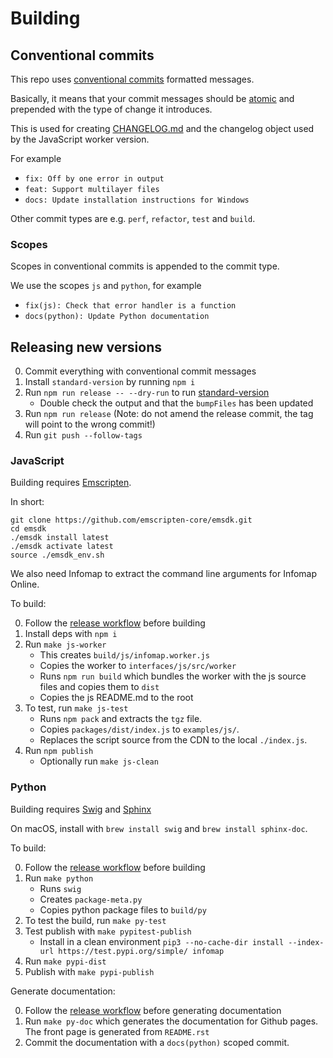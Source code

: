# Building

## Conventional commits

This repo uses [conventional commits](https://www.conventionalcommits.org) formatted messages.

Basically, it means that your commit messages should be [atomic](https://en.wikipedia.org/wiki/Atomic_commit#Atomic_commit_convention)
and prepended with the type of change it introduces.

This is used for creating [CHANGELOG.md](CHANGELOG.md) and the changelog
object used by the JavaScript worker version.

For example

- `fix: Off by one error in output`
- `feat: Support multilayer files`
- `docs: Update installation instructions for Windows`

Other commit types are e.g. `perf`, `refactor`, `test` and `build`.

### Scopes

Scopes in conventional commits is appended to the commit type.

We use the scopes `js` and `python`, for example

- `fix(js): Check that error handler is a function`
- `docs(python): Update Python documentation`


## Releasing new versions

0. Commit everything with conventional commit messages
1. Install `standard-version` by running `npm i`
2. Run `npm run release -- --dry-run` to run [standard-version](https://github.com/conventional-changelog/standard-version)
    - Double check the output and that the `bumpFiles` has been updated
3. Run `npm run release` (Note: do not amend the release commit, the tag will point to the wrong commit!)
4. Run `git push --follow-tags`


### JavaScript

Building requires [Emscripten](https://emscripten.org/docs/getting_started/downloads.html).

In short:

```
git clone https://github.com/emscripten-core/emsdk.git
cd emsdk
./emsdk install latest
./emsdk activate latest
source ./emsdk_env.sh
```

We also need Infomap to extract the command line arguments for Infomap Online.

To build:

0. Follow the [release workflow](#releasing-new-versions) before building
1. Install deps with `npm i`
2. Run `make js-worker`
    - This creates `build/js/infomap.worker.js`
    - Copies the worker to `interfaces/js/src/worker`
    - Runs `npm run build` which bundles the worker with the js source files and copies them to `dist`
    - Copies the js README.md to the root
3. To test, run `make js-test`
    - Runs `npm pack` and extracts the `tgz` file.
    - Copies `packages/dist/index.js` to `examples/js/`.
    - Replaces the script source from the CDN to the local `./index.js`.
4. Run `npm publish`
    - Optionally run `make js-clean`


### Python

Building requires [Swig](http://swig.org) and [Sphinx](https://www.sphinx-doc.org)

On macOS, install with `brew install swig` and `brew install sphinx-doc`.

To build:

0. Follow the [release workflow](#releasing-new-versions) before building
1. Run `make python`
    - Runs `swig`
    - Creates `package-meta.py`
    - Copies python package files to `build/py`
2. To test the build, run `make py-test`
3. Test publish with `make pypitest-publish`
    - Install in a clean environment `pip3 --no-cache-dir install --index-url https://test.pypi.org/simple/ infomap`
4. Run `make pypi-dist`
5. Publish with `make pypi-publish`

Generate documentation:

0. Follow the [release workflow](#releasing-new-versions) before generating documentation
1. Run `make py-doc` which generates the documentation for Github pages. The front page is generated from `README.rst`
2. Commit the documentation with a `docs(python)` scoped commit.
